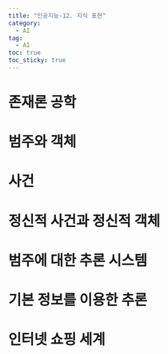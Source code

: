 ```yaml
---
title: "인공지능-12. 지식 표현"
category:
  - AI
tag:
  - AI
toc: true
toc_sticky: true
---
```


# 존재론 공학



# 범주와 객체



# 사건



# 정신적 사건과 정신적 객체



# 범주에 대한 추론 시스템



# 기본 정보를 이용한 추론



# 인터넷 쇼핑 세계



















